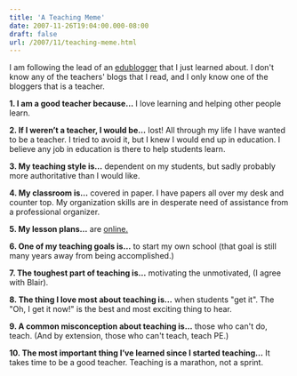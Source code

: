 ```yaml
---
title: 'A Teaching Meme'
date: 2007-11-26T19:04:00.000-08:00
draft: false
url: /2007/11/teaching-meme.html
---
```


I am following the lead of an [edublogger](http://deeperwater.com/2007/11/04/a-teaching-meme/) that I just learned about. I don't know any of the teachers' blogs that I read, and I only know one of the bloggers that is a teacher.  
  

**1\. I am a good teacher because…** I love learning and helping other people learn.  

**2\. If I weren’t a teacher, I would be…** lost! All through my life I have wanted to be a teacher. I tried to avoid it, but I knew I would end up in education. I believe any job in education is there to help students learn.  

**3\. My teaching style is…** dependent on my students, but sadly probably more authoritative than I would like.  

**4\. My classroom is…** covered in paper. I have papers all over my desk and counter top. My organization skills are in desperate need of assistance from a professional organizer.  

**5\. My lesson plans…** are [online.](http://jethrojones.com/fhms/planbook/Language%20Arts%207/index.html)  

**6\. One of my teaching goals is…** to start my own school (that goal is still many years away from being accomplished.)  

**7\. The toughest part of teaching is…** motivating the unmotivated, (I agree with Blair).  

**8\. The thing I love most about teaching is…** when students "get it". The "Oh, I get it now!" is the best and most exciting thing to hear.  

**9\. A common misconception about teaching is…** those who can't do, teach. (And by extension, those who can't teach, teach PE.)  

**10\. The most important thing I’ve learned since I started teaching…** It takes time to be a good teacher. Teaching is a marathon, not a sprint.
